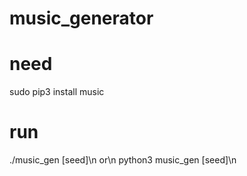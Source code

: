 # music_generator

# need

sudo pip3 install music

# run
./music_gen [seed]\n
or\n
python3 music_gen [seed]\n
